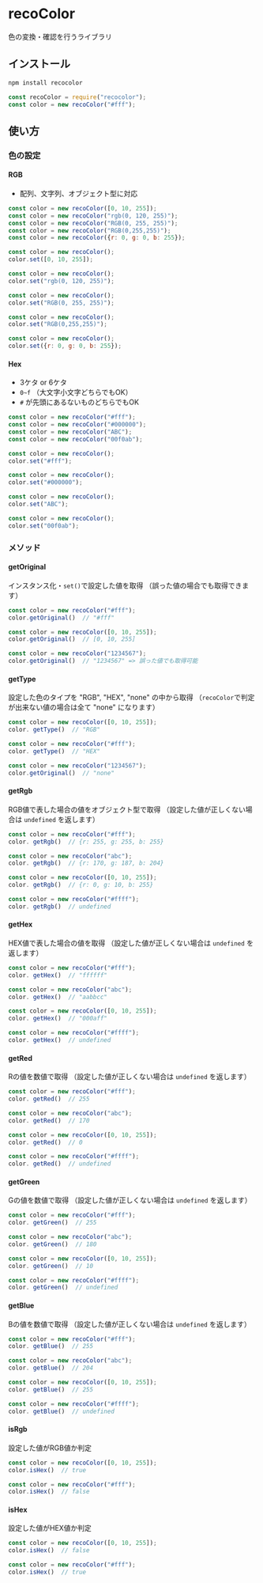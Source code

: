 # recoColor

色の変換・確認を行うライブラリ

## インストール

```bash
npm install recocolor
```

```javascript
const recoColor = require("recocolor");
const color = new recoColor("#fff");
```

## 使い方

### 色の設定

#### RGB

- 配列、文字列、オブジェクト型に対応

```javascript
const color = new recoColor([0, 10, 255]);
const color = new recoColor("rgb(0, 120, 255)");
const color = new recoColor("RGB(0, 255, 255)");
const color = new recoColor("RGB(0,255,255)");
const color = new recoColor({r: 0, g: 0, b: 255});

const color = new recoColor();
color.set([0, 10, 255]);

const color = new recoColor();
color.set("rgb(0, 120, 255)");

const color = new recoColor();
color.set("RGB(0, 255, 255)");

const color = new recoColor();
color.set("RGB(0,255,255)");

const color = new recoColor();
color.set({r: 0, g: 0, b: 255});
```


#### Hex

- 3ケタ or 6ケタ
- `0~f` （大文字小文字どちらでもOK）
- `#` が先頭にあるないものどちらでもOK

```javascript
const color = new recoColor("#fff");
const color = new recoColor("#000000");
const color = new recoColor("ABC");
const color = new recoColor("00f0ab");

const color = new recoColor();
color.set("#fff");

const color = new recoColor();
color.set("#000000");

const color = new recoColor();
color.set("ABC");

const color = new recoColor();
color.set("00f0ab");
```


### メソッド

#### getOriginal

インスタンス化・`set()`で設定した値を取得
（誤った値の場合でも取得できます）

```javascript
const color = new recoColor("#fff");
color.getOriginal()  // "#fff"

const color = new recoColor([0, 10, 255]);
color.getOriginal()  // [0, 10, 255]

const color = new recoColor("1234567");
color.getOriginal()  // "1234567" => 誤った値でも取得可能 
```

#### getType

設定した色のタイプを "RGB", "HEX", "none" の中から取得
（`recoColor`で判定が出来ない値の場合は全て "none" になります）

```javascript
const color = new recoColor([0, 10, 255]);
color. getType()  // "RGB"

const color = new recoColor("#fff");
color. getType()  // "HEX"

const color = new recoColor("1234567");
color.getOriginal()  // "none"
```

#### getRgb

RGB値で表した場合の値をオブジェクト型で取得
（設定した値が正しくない場合は `undefined` を返します）

```javascript
const color = new recoColor("#fff");
color. getRgb()  // {r: 255, g: 255, b: 255}

const color = new recoColor("abc");
color. getRgb()  // {r: 170, g: 187, b: 204}

const color = new recoColor([0, 10, 255]);
color. getRgb()  // {r: 0, g: 10, b: 255}

const color = new recoColor("#ffff");
color. getRgb()  // undefined
```

#### getHex

HEX値で表した場合の値を取得
（設定した値が正しくない場合は `undefined` を返します）

```javascript
const color = new recoColor("#fff");
color. getHex()  // "ffffff"

const color = new recoColor("abc");
color. getHex()  // "aabbcc"

const color = new recoColor([0, 10, 255]);
color. getHex()  // "000aff"

const color = new recoColor("#ffff");
color. getHex()  // undefined
```

#### getRed

Rの値を数値で取得
（設定した値が正しくない場合は `undefined` を返します）

```javascript
const color = new recoColor("#fff");
color. getRed()  // 255

const color = new recoColor("abc");
color. getRed()  // 170

const color = new recoColor([0, 10, 255]);
color. getRed()  // 0

const color = new recoColor("#ffff");
color. getRed()  // undefined
```


#### getGreen

Gの値を数値で取得
（設定した値が正しくない場合は `undefined` を返します）

```javascript
const color = new recoColor("#fff");
color. getGreen()  // 255

const color = new recoColor("abc");
color. getGreen()  // 180

const color = new recoColor([0, 10, 255]);
color. getGreen()  // 10

const color = new recoColor("#ffff");
color. getGreen()  // undefined
```


#### getBlue

Bの値を数値で取得
（設定した値が正しくない場合は `undefined` を返します）

```javascript
const color = new recoColor("#fff");
color. getBlue()  // 255

const color = new recoColor("abc");
color. getBlue()  // 204

const color = new recoColor([0, 10, 255]);
color. getBlue()  // 255

const color = new recoColor("#ffff");
color. getBlue()  // undefined
```



#### isRgb

設定した値がRGB値か判定

```javascript
const color = new recoColor([0, 10, 255]);
color.isHex()  // true

const color = new recoColor("#fff");
color.isHex()  // false
```


#### isHex

設定した値がHEX値か判定

```javascript
const color = new recoColor([0, 10, 255]);
color.isHex()  // false

const color = new recoColor("#fff");
color.isHex()  // true
```
